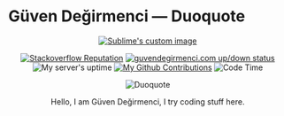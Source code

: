 # Güven Değirmenci — Duoquote
<p align="center">
  <a href="https://guvendegirmenci.com"><img src="https://lambda.sx/2OF.png" alt="Sublime's custom image"/></a>
</p>
<p align="center">
  <a href="https://stackoverflow.com/users/story/7493063"><img src="https://img.shields.io/stackexchange/stackoverflow/r/7493063?logo=stackoverflow&style=for-the-badge" alt="Stackoverflow Reputation"/></a>
  <a href="https://guvendegirmenci.com"><img src="https://img.shields.io/website?down_message=down&label=guvendegirmenci.com&up_message=up&url=https%3A%2F%2Fguvendegirmenci.com&style=for-the-badge" alt="guvendegirmenci.com up/down status"/></a>
  <img src="https://img.shields.io/uptimerobot/ratio/m785555578-993136aab7bb4ff829023ffe?label=UPTIME%20%2830%20Days%29&style=for-the-badge" alt="My server's uptime"/>
  <a href="#js-contribution-activity"><img src="https://img.shields.io/badge/My%20Contributions-%E2%88%9E-green?style=for-the-badge" alt="My Github Contributions"></a>
  <img alt="Code Time" src="https://img.shields.io/endpoint?style=flat-square&url=https://codetime-api.datreks.com/badge/1940?logoColor=white%26project=%26recentMS=604800000%26showProject=false" />
</p>
<p align="center">
 <img src="https://github-profile-trophy.vercel.app/?username=Duoquote&theme=nord&no-frame=true&column=6" alt="Duoquote"/>
</p>

<p align="center">
Hello, I am Güven Değirmenci, I try coding stuff here.
</p>
